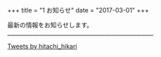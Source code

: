 ﻿+++
title = "1 お知らせ"
date = "2017-03-01"
+++

最新の情報をお知らせします。____________________________________________________


<a class="twitter-timeline" href="https://twitter.com/hitachi_hikari">Tweets by hitachi_hikari</a>
<script async src="//platform.twitter.com/widgets.js" charset="utf-8"></script>



